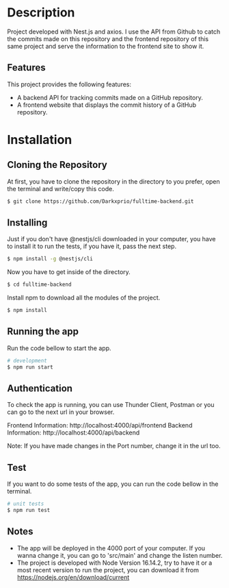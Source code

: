 # Description

Project developed with Nest.js and axios.
I use the API from Github to catch the commits made on this repository and the frontend repository of this same project and serve the information to the frontend site to show it.

## Features

This project provides the following features:

- A backend API for tracking commits made on a GitHub repository.
- A frontend website that displays the commit history of a GitHub repository.

# Installation

## Cloning the Repository

At first, you have to clone the repository in the directory to you prefer, open the terminal and write/copy this code.

```bash
$ git clone https://github.com/Darkxprio/fulltime-backend.git
```

## Installing

Just if you don't have @nestjs/cli downloaded in your computer, you have to install it to run the tests, if you have it, pass the next step.

```bash
$ npm install -g @nestjs/cli
```

Now you have to get inside of the directory.

```bash
$ cd fulltime-backend
```

Install npm to download all the modules of the project.

```bash
$ npm install
```

## Running the app

Run the code bellow to start the app.

```bash
# development
$ npm run start
```

## Authentication

To check the app is running, you can use Thunder Client, Postman or you can go to the next url in your browser.

Frontend Information: http://localhost:4000/api/frontend
Backend Information: http://localhost:4000/api/backend

Note: If you have made changes in the Port number, change it in the url too.

## Test

If you want to do some tests of the app, you can run the code bellow in the terminal.

```bash
# unit tests
$ npm run test
```

## Notes

- The app will be deployed in the 4000 port of your computer. If you wanna change it, you can go to 'src/main' and change the listen number.
- The project is developed with Node Version 16.14.2, try to have it or a most recent version to run the project, you can download it from https://nodejs.org/en/download/current
